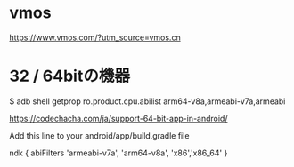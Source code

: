 # vmos
https://www.vmos.com/?utm_source=vmos.cn

# 32 / 64bitの機器
$ adb shell getprop ro.product.cpu.abilist
arm64-v8a,armeabi-v7a,armeabi

https://codechacha.com/ja/support-64-bit-app-in-android/

Add this line to your android/app/build.gradle file

ndk {
  abiFilters 'armeabi-v7a', 'arm64-v8a', 'x86','x86_64'
  }

